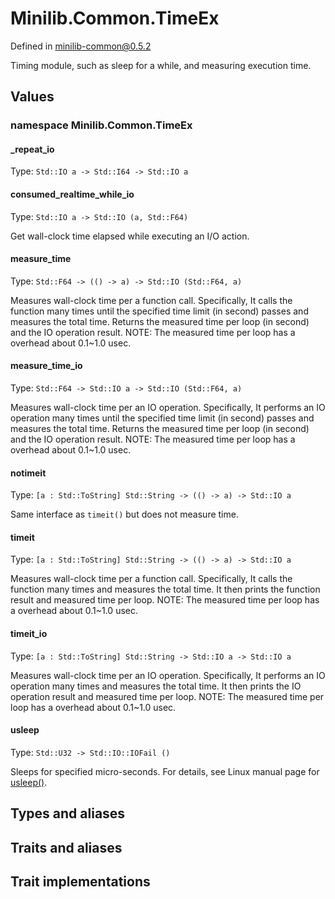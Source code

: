 # Minilib.Common.TimeEx

Defined in minilib-common@0.5.2

Timing module, such as sleep for a while, and measuring execution time.

## Values

### namespace Minilib.Common.TimeEx

#### _repeat_io

Type: `Std::IO a -> Std::I64 -> Std::IO a`

#### consumed_realtime_while_io

Type: `Std::IO a -> Std::IO (a, Std::F64)`

Get wall-clock time elapsed while executing an I/O action.

#### measure_time

Type: `Std::F64 -> (() -> a) -> Std::IO (Std::F64, a)`

Measures wall-clock time per a function call.
Specifically, It calls the function many times until the specified time limit (in second) passes
and measures the total time.
Returns the measured time per loop (in second) and the IO operation result.
NOTE: The measured time per loop has a overhead about 0.1~1.0 usec.

#### measure_time_io

Type: `Std::F64 -> Std::IO a -> Std::IO (Std::F64, a)`

Measures wall-clock time per an IO operation.
Specifically, It performs an IO operation many times until the specified time limit (in second) passes
and measures the total time.
Returns the measured time per loop (in second) and the IO operation result.
NOTE: The measured time per loop has a overhead about 0.1~1.0 usec.

#### notimeit

Type: `[a : Std::ToString] Std::String -> (() -> a) -> Std::IO a`

Same interface as `timeit()` but does not measure time.

#### timeit

Type: `[a : Std::ToString] Std::String -> (() -> a) -> Std::IO a`

Measures wall-clock time per a function call.
Specifically, It calls the function many times and measures the total time.
It then prints the function result and measured time per loop.
NOTE: The measured time per loop has a overhead about 0.1~1.0 usec.

#### timeit_io

Type: `[a : Std::ToString] Std::String -> Std::IO a -> Std::IO a`

Measures wall-clock time per an IO operation.
Specifically, It performs an IO operation many times and measures the total time.
It then prints the IO operation result and measured time per loop.
NOTE: The measured time per loop has a overhead about 0.1~1.0 usec.

#### usleep

Type: `Std::U32 -> Std::IO::IOFail ()`

Sleeps for specified micro-seconds.
For details, see Linux manual page for [usleep()](https://man7.org/linux/man-pages/man3/usleep.3.html).

## Types and aliases

## Traits and aliases

## Trait implementations